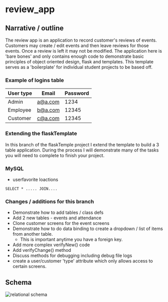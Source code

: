 # review_app

## Narrative / outline
The review app is an application to record customer's reviews of events.  Customers may create / edit events and then leave reviews for those events. Once a review is left it may not be modified.  The application here is 'bare bones' and only contains enough code to demonstrate basic principles of object oriented design, flask and templates.  This template serves as a 'boilerplate' for individual student projects to be based off.

### Example of logins table

User type | Email | Password 
------------ | ------------- | --------------
Admin | a@a.com | 1234
Employee | b@a.com | 12345
Customer | c@a.com | 12345

### Extending the flaskTemplate
In this branch of the flaskTemple project I extend the template to build a 3 table application.  During the process I will demonstrate many of the tasks you will need to complete to finish your project.

### MySQL
- userfavorite loactions
```
SELECT * ..... JOIN....
```
 
### Changes / additions for this branch
* Demonstrate how to add tables / class defs
* Add 2 new tables - events and attendance
* Clone customer screens for the event screens
* Demonstrate how to do data binding to create a dropdown / list of items from another table.  
	* This is important anytime you have a foreign key.
* Add more complex verifyNew() code
* Add verifyChange() method
* Discuss methods for debugging including debug file logs
* create a user/customer 'type' attribute which only allows access to certain screens.

## Schema

![relational schema](/docs/schema_main.JPG)

